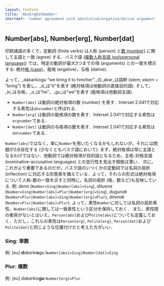 ```yaml
---
layout: feature
title: 'AbsErgDatNumber'
shortdef: 'number agreement with absolutive/ergative/dative argument'
---
```


## Number[abs], Number[erg], Number[dat]

印欧諸語の多くで，定動詞 (finite verbs) は人称 (person) と[数 (number)](u-feat/Number) に関して主語と一致 (agree) する．バスク語 (<a href="http://en.wikipedia.org/wiki/Polypersonal_agreement">複数人称言語 (polypersonal language)</a>) では，特定の動詞が最大3つまでの項 (arguments) との一致を標示する: 絶対[格 (case)](u-feat/Case)，能格 (ergative)，与格 (dative).

よって，_dakarkiogu “we bring it to him/her” _の_akar_は語幹 (stem; _ekarri_ = “bring”) を表し，_d_は“it”を表す (絶対格項は他動詞の直接目的語). そして，_ki_は与格，_o_は“he”，_gu_は“we”を表す (能格項は他動詞主語).

* `Number[abs]` は動詞の絶対格項の数 (number) を表す．Interset 2.041で対応する素性は`absnumber`と呼ばれる．
* `Number[erg]` は動詞の能格項の数を表す．Interset 2.041で対応する素性は`ergnumber`である．
* `Number[dat]` は動詞の与格項の数を表す．Interset 2.041で対応する素性は`datnumber`である．

`Number[abs]`ではなく，単に`Number`を用いたくなるかもしれないが，それには問題が2点存在する (少なくともバスク語において). まず，絶対格項は常に主語となるわけではない．他動詞では絶対格項が目的語となるため，主格-対格言語 (nominative-accusative languages) との並行性を見出す根拠は薄い．
次に，これがより重要であるのだが，バスク語のいつくかの定動詞では名詞の屈折 (inflection) に対応する形態素を備えている．よって，それらの形式は絶対格項について人称-数の一致を示すと同時に，名詞の屈折 (格，数など)も反映している.
例: _dena_ (`Number=Sing|Number[abs]=Sing`),
_dituena_ (`Number=Sing|Number[abs]=Plur|Number[erg]=Sing`),
_dugunak_ (`Number=Plur|Number[abs]=Sing|Number[erg]=Plur`),
_direnak_ (`Number=Plur|Number[abs]=Plur`).
よって，素性`Number`に対しては名詞の屈折素性，`Number[abs]`に関しては一致素性という区分を保持しておく．
また，素性間の衝突がないとはいえ，`Person[abs]`および`Polite[abs]`についても定義しておく．ただし，これらの素性は`Person[erg]`, `Polite[erg]`, `Person[dat]`および`Polite[dat]`と同じような位置付けだと考えた方がいい．

### Sing: 単数

例: [eu] _<b>d</b>akarki<b>o</b>gu_ `Number[abs]=Sing|Number[dat]=Sing`

### Plur: 複数

例: [eu] _dakarkio<b>gu</b>_ `Number[erg]=Plur`
